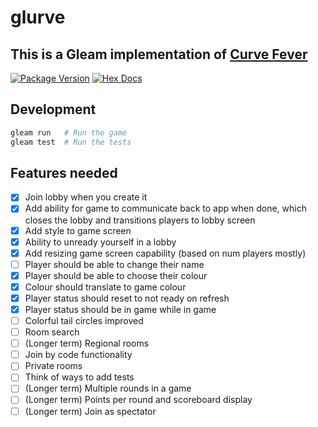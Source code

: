 # glurve

## This is a Gleam implementation of [Curve Fever](https://en.wikipedia.org/wiki/Achtung,_die_Kurve!)

[![Package Version](https://img.shields.io/hexpm/v/glurve)](https://hex.pm/packages/glurve)
[![Hex Docs](https://img.shields.io/badge/hex-docs-ffaff3)](https://hexdocs.pm/glurve/)

## Development

```sh
gleam run   # Run the game
gleam test  # Run the tests
```

## Features needed
- [x] Join lobby when you create it
- [x] Add ability for game to communicate back to app when done, which closes the lobby and transitions players to lobby screen
- [x] Add style to game screen
- [x] Ability to unready yourself in a lobby
- [x] Add resizing game screen capability (based on num players mostly)
- [ ] Player should be able to change their name
- [x] Player should be able to choose their colour
- [x] Colour should translate to game colour
- [x] Player status should reset to not ready on refresh
- [x] Player status should be in game while in game
- [ ] Colorful tail circles improved
- [ ] Room search
- [ ] (Longer term) Regional rooms
- [ ] Join by code functionality
- [ ] Private rooms
- [ ] Think of ways to add tests
- [ ] (Longer term) Multiple rounds in a game
- [ ] (Longer term) Points per round and scoreboard display
- [ ] (Longer term) Join as spectator